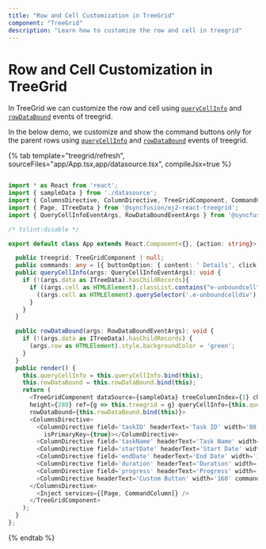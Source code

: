 ```yaml
---
title: "Row and Cell Customization in TreeGrid"
component: "TreeGrid"
description: "Learn how to customize the row and cell in treegrid"
---
```


# Row and Cell Customization in TreeGrid

In TreeGrid we can customize the row and cell using [`queryCellInfo`](../api/treegrid/#querycellinfo) and [`rowDataBound`](../api/treegrid/#rowdatabound) events of treegrid.

In the below demo, we customize and show the command buttons only for the parent rows using [`queryCellInfo`](../api/treegrid/#querycellinfo) and [`rowDataBound`](../api/treegrid/#rowdatabound) events of treegrid.

{% tab template="treegrid/refresh", sourceFiles="app/App.tsx,app/datasource.tsx", compileJsx=true %}

```typescript

import * as React from 'react';
import { sampleData } from './datasource';
import { ColumnsDirective, ColumnDirective, TreeGridComponent, CommandColumn, Inject } from '@syncfusion/ej2-react-treegrid';
import { Page, ITreeData } from '@syncfusion/ej2-react-treegrid';
import { QueryCellInfoEventArgs, RowDataBoundEventArgs } from '@syncfusion/ej2-react-grids';

/* tslint:disable */

export default class App extends React.Component<{}, {action: string}> {

  public treegrid: TreeGridComponent | null;
  public commands: any = [{ buttonOption: { content: ' Details', click: onclick } }];
  public queryCellInfo(args: QueryCellInfoEventArgs): void {
    if (!(args.data as ITreeData).hasChildRecords){
      if ((args.cell as HTMLElement).classList.contains("e-unboundcell")) {
        ((args.cell as HTMLElement).querySelector('.e-unboundcelldiv') as HTMLElement).style.display = "none"
      }
    }
  }

  public rowDataBound(args: RowDataBoundEventArgs): void {
    if (!(args.data as ITreeData).hasChildRecords) {
      (args.row as HTMLElement).style.backgroundColor = 'green';
    }
  }
  public render() {
    this.queryCellInfo = this.queryCellInfo.bind(this);
    this.rowDataBound = this.rowDataBound.bind(this);
    return (
      <TreeGridComponent dataSource={sampleData} treeColumnIndex={1} childMapping='subtasks'
      height={280} ref={g => this.treegrid = g} queryCellInfo={this.queryCellInfo.bind(this)}
      rowDataBound={this.rowDataBound.bind(this)}>
      <ColumnsDirective>
        <ColumnDirective field='taskID' headerText='Task ID' width='80' textAlign='Right'
          isPrimaryKey={true}></ColumnDirective>
        <ColumnDirective field='taskName' headerText='Task Name' width='200'></ColumnDirective>
        <ColumnDirective field='startDate' headerText='Start Date' width='140' textAlign='Right' format='yMd' type='date' />
        <ColumnDirective field='endDate' headerText='End Date' width='140' textAlign='Right' format='yMd' type='date' />
        <ColumnDirective field='duration' headerText='Duration' width='90' textAlign='Right' />
        <ColumnDirective field='progress' headerText='Progress' width='90' textAlign='Right'/>
        <ColumnDirective headerText='Custom Button' width='160' commands={this.commands}></ColumnDirective>
      </ColumnsDirective>
        <Inject services={[Page, CommandColumn]} />
      </TreeGridComponent>
    );
  }
};
```

{% endtab %}